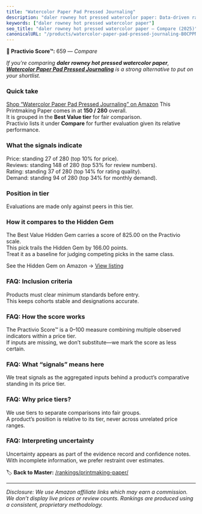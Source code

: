 ```yaml
---
title: "Watercolor Paper Pad Pressed Journaling"
description: "daler rowney hot pressed watercolor paper: Data-driven ranking using the Practivio Score™. Positioned by quality, value, demand, findability, momentum."
keywords: ["daler rowney hot pressed watercolor paper"]
seo_title: "daler rowney hot pressed watercolor paper — Compare (2025)"
canonicalURL: "/products/watercolor-paper-pad-pressed-journaling-B0CPPNVJ2J/"
---
```


**🛒 Practivio Score™:** 659 — _Compare_


*If you're comparing **daler rowney hot pressed watercolor paper**, **[Watercolor Paper Pad Pressed Journaling](https://www.amazon.com/dp/B0CPPNVJ2J?tag=practivio-20)** is a strong alternative to put on your shortlist.*
### Quick take
[Shop “Watercolor Paper Pad Pressed Journaling” on Amazon](https://www.amazon.com/dp/B0CPPNVJ2J?tag=practivio-20)
This Printmaking Paper comes in at **150 / 280** overall.  
It is grouped in the **Best Value tier** for fair comparison.  
Practivio lists it under **Compare** for further evaluation given its relative performance.

### What the signals indicate
Price: standing 27 of 280 (top 10% for price).  
Reviews: standing 148 of 280 (top 53% for review numbers).  
Rating: standing 37 of 280 (top 14% for rating quality).  
Demand: standing 94 of 280 (top 34% for monthly demand).

### Position in tier
Evaluations are made only against peers in this tier.

### How it compares to the Hidden Gem
The Best Value Hidden Gem carries a score of 825.00 on the Practivio scale.  
This pick trails the Hidden Gem by 166.00 points.  
Treat it as a baseline for judging competing picks in the same class.  

See the Hidden Gem on Amazon → [View listing](https://www.amazon.com/dp/B0010DV4G0?tag=practivio-20)

### FAQ: Inclusion criteria
Products must clear minimum standards before entry.  
This keeps cohorts stable and designations accurate.

### FAQ: How the score works
The Practivio Score™ is a 0–100 measure combining multiple observed indicators within a price tier.  
If inputs are missing, we don’t substitute—we mark the score as less certain.

### FAQ: What “signals” means here
We treat signals as the aggregated inputs behind a product’s comparative standing in its price tier.

### FAQ: Why price tiers?
We use tiers to separate comparisons into fair groups.  
A product’s position is relative to its tier, never across unrelated price ranges.

### FAQ: Interpreting uncertainty
Uncertainty appears as part of the evidence record and confidence notes.  
With incomplete information, we prefer restraint over estimates.

<!-- Missing template for Compare/CompareWithinPriceClass -->


🏷️ **Back to Master:** [/rankings/printmaking-paper/](/rankings/printmaking-paper/)

---
_Disclosure: We use Amazon affiliate links which may earn a commission. We don’t display live prices or review counts. Rankings are produced using a consistent, proprietary methodology._
